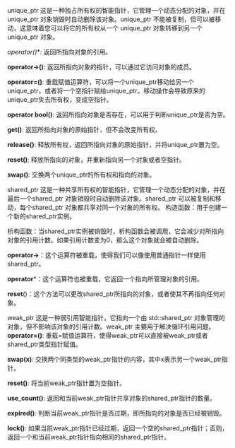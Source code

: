 unique_ptr
这是一种独占所有权的智能指针，它管理一个动态分配的对象，并在unique_ptr 对象销毁时自动删除该对象。unique_ptr 不能被复制，但可以被移动，这意味着您可以将它的所有权从一个 unique_ptr 对象转移到另一个 unique_ptr 对象。

**operator*()**: 返回所指向对象的引用。

**operator->()**: 返回所指向对象的指针，可以通过它访问对象的成员。

**operator=()**: 重载赋值运算符，可以将一个unique_ptr移动给另一个unique_ptr，或者将一个空指针赋给unique_ptr。移动操作会导致原来的unique_ptr失去所有权，变成空指针。

**operator bool()**: 返回所指向对象是否存在，可以用于判断unique_ptr是否为空。

**get()**: 返回所指向对象的原始指针，但不会改变所有权。

**release()**: 释放所有权，返回所指向对象的原始指针，并将unique_ptr置为空。

**reset()**: 释放所指向的对象，并重新指向另一个对象或者空指针。

**swap()**: 交换两个unique_ptr的所有权和指向的对象。

shared_ptr
这是一种共享所有权的智能指针，它管理一个动态分配的对象，并在最后一个shared_ptr 对象销毁时自动删除该对象。shared_ptr 可以被复制和移动，每个shared_ptr 对象都共享对同一个对象的所有权。
构造函数：用于创建一个新的shared_ptr实例。

析构函数：当shared_ptr实例被销毁时，析构函数会被调用，它会减少对所指向对象的引用计数。如果引用计数变为0，那么这个对象就会被自动删除。

**operator->**：这个运算符被重载，使得我们可以像使用普通指针一样使用shared_ptr。

**operator***：这个运算符也被重载，它返回一个指向所管理对象的引用。

**reset**()：这个方法可以更改shared_ptr所指向的对象，或者使其不再指向任何对象。

weak_ptr
这是一种弱引用智能指针，它指向一个由 std::shared_ptr 对象管理的对象，但不影响该对象的引用计数。weak_ptr 主要用于解决循环引用问题。
**operator=()**: 重载=赋值运算符，使得weak_ptr可以直接被weak_ptr或者shared_ptr类型指针赋值。

**swap(x)**: 交换两个同类型的weak_ptr指针的内容，其中x表示另一个weak_ptr指针。

**reset()**: 将当前weak_ptr指针置为空指针。

**use_count()**: 返回和当前weak_ptr指针共享对象的shared_ptr指针的数量。

**expired()**: 判断当前weak_ptr指针是否过期，即所指向的对象是否已经被销毁。

**lock()**: 如果当前weak_ptr指针已经过期，返回一个空的shared_ptr指针；否则，返回一个和当前weak_ptr指针指向相同的shared_ptr指针。
